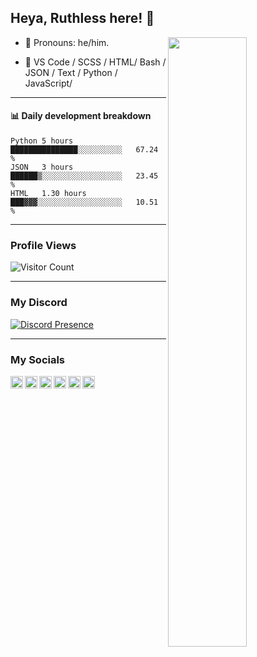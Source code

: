 ## Heya, Ruthless here! :wave:

<img align="right" width="50%" src="https://github.com/Alektherblxdev/Github-Stats/blob/master/generated/overview.svg">

-   :man: Pronouns: he/him.

-   :pencil: VS Code / SCSS / HTML/ Bash / JSON / Text / Python / JavaScript/

---


#### :bar_chart: Daily development breakdown

<!--START_SECTION:waka-->
```text
Python 5 hours         ███████████████░░░░░░░░░░   67.24 % 
JSON   3 hours         ██████▒░░░░░░░░░░░░░░░░░░   23.45 % 
HTML   1.30 hours      ███▓▓▓░░░░░░░░░░░░░░░░░░░   10.51 % 
```
<!--END_SECTION:waka-->
---

### Profile Views

![Visitor Count](https://profile-counter.glitch.me/alektherblxdev/count.svg)

---

### My Discord 

[![Discord Presence](https://lanyard-profile-readme.vercel.app/api/1052344871836454952
                            )](https://discord.com/users/1052344871836454952)

---

### My Socials
<a href="https://discord.com/users/1052344871836454952">
  <img align="left" alt="Discord" width="20px" src="https://simpleicons.org/icons/discord.svg" />
</a>
<a href="(https://www.twitch.tv/dapwr)">
  <img align="left" alt="Twitch" width="20px" src="https://simpleicons.org/icons/twitch.svg" />
</a>
<a href="https://www.roblox.com/users/3608689005/profile">
  <img align="left" alt="Roblox" width="20px" src="https://simpleicons.org/icons/roblox.svg" />
</a>
<a href="https://twitter.com/DaRuthlessPWR">
  <img align="left" alt="Spotify" width="20px" src="https://simpleicons.org/icons/twitter.svg" />
  </a>
<a href="https://replit.com/@RealDeathDemon">
  <img align="left" alt="Spotify" width="20px" src="https://simpleicons.org/icons/replit.svg" />
<a href="https://instagram.com/alekisok">
  <img align="left" alt = "Instagram" width="20px" src="https://simpleicons.org/icons/instagram.svg" />
